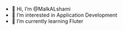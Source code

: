 - 👋 Hi, I’m @MalkALshami
- 👀 I’m interested in Application Development
- 🌱 I’m currently learning Fluter
<!---
MalkALshami/MalkALshami is a ✨ special ✨ repository because its `README.md` (this file) appears on your GitHub profile.
You can click the Preview link to take a look at your changes.
--->
